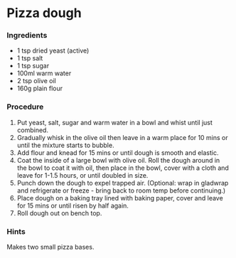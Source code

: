 # Pizza dough

### Ingredients

* 1 tsp dried yeast (active)
* 1 tsp salt
* 1 tsp sugar
* 100ml warm water
* 2 tsp olive oil
* 160g plain flour

### Procedure

1. Put yeast, salt, sugar and warm water in a bowl and whist until just combined.
2. Gradually whisk in the olive oil then leave in a warm place for 10 mins or until the mixture starts to bubble.
3. Add flour and knead for 15 mins or until dough is smooth and elastic.
4. Coat the inside of a large bowl with olive oil. Roll the dough around in the bowl to coat it with oil, then place in the bowl, cover with a cloth and leave for 1-1.5 hours, or until doubled in size.
5. Punch down the dough to expel trapped air. (Optional: wrap in gladwrap and refrigerate or freeze - bring back to room temp before continuing.)
6. Place dough on a baking tray lined with baking paper, cover and leave for 15 mins or until risen by half again.
7. Roll dough out on bench top.

### Hints

Makes two small pizza bases.

